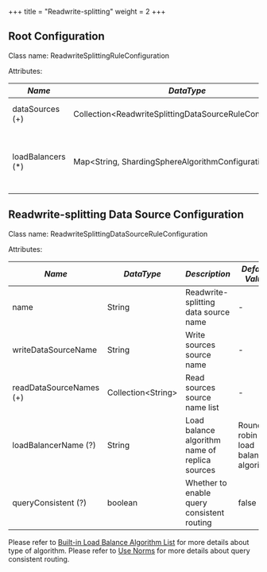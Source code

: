 +++
title = "Readwrite-splitting"
weight = 2
+++

## Root Configuration

Class name: ReadwriteSplittingRuleConfiguration

Attributes:

| *Name*            | *DataType*                                            | *Description*                                                          |
| ----------------- | ----------------------------------------------------- | ---------------------------------------------------------------------- |
| dataSources (+)   | Collection\<ReadwriteSplittingDataSourceRuleConfiguration\> | Data sources of write and reads                                  |
| loadBalancers (*) | Map\<String, ShardingSphereAlgorithmConfiguration\>   | Load balance algorithm name and configurations of replica data sources |

## Readwrite-splitting Data Source Configuration

Class name: ReadwriteSplittingDataSourceRuleConfiguration

Attributes:

| *Name*                     | *DataType*           | *Description*                                  | *Default Value*                    |
| -------------------------- | -------------------- | ---------------------------------------------- | ---------------------------------- |
| name                       | String               | Readwrite-splitting data source name           | -                                  |
| writeDataSourceName        | String               | Write sources source name                      | -                                  |
| readDataSourceNames (+)    | Collection\<String\> | Read sources source name list                  | -                                  |
| loadBalancerName (?)       | String               | Load balance algorithm name of replica sources | Round robin load balance algorithm |
| queryConsistent (?)        | boolean              | Whether to enable query consistent routing     | false                              |

Please refer to [Built-in Load Balance Algorithm List](/en/user-manual/shardingsphere-jdbc/configuration/built-in-algorithm/load-balance) for more details about type of algorithm.
Please refer to [Use Norms](/en/features/readwrite-splitting/use-norms) for more details about query consistent routing.
